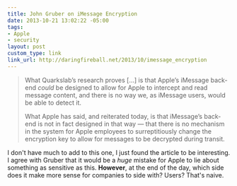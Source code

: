 ```yaml
---
title: John Gruber on iMessage Encryption
date: 2013-10-21 13:02:22 -05:00
tags:
- Apple
- security
layout: post
custom_type: link
link_url: http://daringfireball.net/2013/10/imessage_encryption
---
```


> What Quarkslab’s research proves […] is that Apple’s iMessage back-end *could* be designed to allow for Apple to intercept and read message content, and there is no way we, as iMessage users, would be able to detect it.
>
>What Apple has said, and reiterated today, is that iMessage’s back-end is not in fact designed in that way — that there is no mechanism in the system for Apple employees to surreptitiously change the encryption key to allow for messages to be decrypted during transit.

I don't have much to add to this one, I just found the article to be interesting. I agree with Gruber that it would be a *huge* mistake for Apple to lie about something as sensitive as this. **However**, at the end of the day, which side does it make more sense for companies to side with? Users? That's naive.
